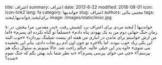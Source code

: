 title: اعتراف
summary: اعتراف
date: 2013-6-22
modified: 2018-08-01
icon:  icon-link2
lang: fa
category: خواندنیها
slug: اعتراف
authors: مجتبی بنائی
tags: برای‌لبخند,خواندنیها,لبخند
image: /images/static/misc.jpg

s: خواندنیها | لبخند مردی برای اعتراف نزد کشیش رفت.  «پدر مقدس، مرا ببخش. در زمان جنگ جهانی دوم من به یک یهودی پناه دادم»  «مسلماً تو گناه نکرده ای پسرم»  «اما من ازش خواستم برای ماندن در انباری من هفته ای بیست شیلینگ بپردازد»  «خوب البته این یکی زیاد خوب نبوده. اما بالاخره تو جون اون آدم رو نجات دادی، بنابر این بخشیده می شوی»    «اوه پدر این خیلی عالیه. خیالم راحت شد. حالا میتونم یه سئوال دیگه هم بپرسم؟»  «چی می خوای بپرسی پسرم؟»  «به نظر شما باید بهش بگم که جنگ تموم شده؟»